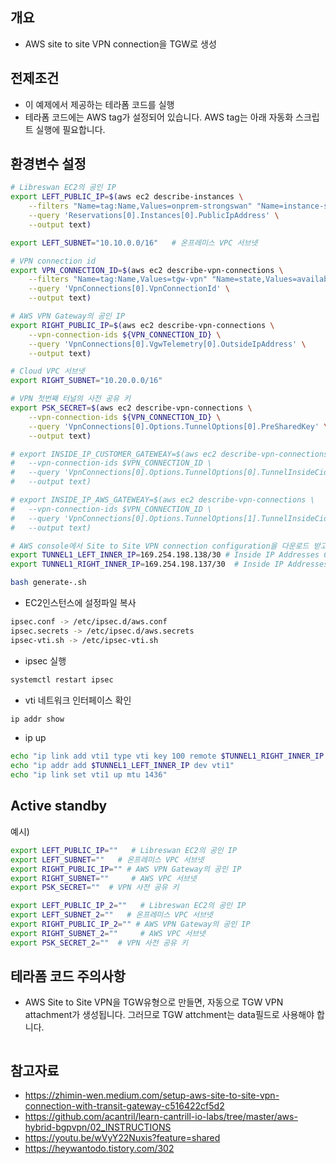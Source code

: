 ## 개요

* AWS site to site VPN connection을 TGW로 생성

## 전제조건

* 이 예제에서 제공하는 테라폼 코드를 실행
* 테라폼 코드에는 AWS tag가 설정되어 있습니다. AWS tag는 아래 자동화 스크립트 실행에 필요합니다.

## 환경변수 설정

```sh
# Libreswan EC2의 공인 IP
export LEFT_PUBLIC_IP=$(aws ec2 describe-instances \
    --filters "Name=tag:Name,Values=onprem-strongswan" "Name=instance-state-name,Values=running" \
    --query 'Reservations[0].Instances[0].PublicIpAddress' \
    --output text)

export LEFT_SUBNET="10.10.0.0/16"   # 온프레미스 VPC 서브넷

# VPN connection id
export VPN_CONNECTION_ID=$(aws ec2 describe-vpn-connections \
    --filters "Name=tag:Name,Values=tgw-vpn" "Name=state,Values=available" \
    --query 'VpnConnections[0].VpnConnectionId' \
    --output text)

# AWS VPN Gateway의 공인 IP
export RIGHT_PUBLIC_IP=$(aws ec2 describe-vpn-connections \
    --vpn-connection-ids ${VPN_CONNECTION_ID} \
    --query 'VpnConnections[0].VgwTelemetry[0].OutsideIpAddress' \
    --output text)

# Cloud VPC 서브넷
export RIGHT_SUBNET="10.20.0.0/16"

# VPN 첫번째 터널의 사전 공유 키
export PSK_SECRET=$(aws ec2 describe-vpn-connections \
    --vpn-connection-ids ${VPN_CONNECTION_ID} \
    --query 'VpnConnections[0].Options.TunnelOptions[0].PreSharedKey' \
    --output text)

# export INSIDE_IP_CUSTOMER_GATEWEAY=$(aws ec2 describe-vpn-connections \
#   --vpn-connection-ids $VPN_CONNECTION_ID \
#   --query 'VpnConnections[0].Options.TunnelOptions[0].TunnelInsideCidr' \
#   --output text)

# export INSIDE_IP_AWS_GATEWEAY=$(aws ec2 describe-vpn-connections \
#   --vpn-connection-ids $VPN_CONNECTION_ID \
#   --query 'VpnConnections[0].Options.TunnelOptions[1].TunnelInsideCidr' \
#   --output text)


```

```sh
# AWS console에서 Site to Site VPN connection configuration을 다운로드 받고, 아래 값을 설정하세요
export TUNNEL1_LEFT_INNER_IP=169.254.198.138/30 # Inside IP Addresses Customer Gateway
export TUNNEL1_RIGHT_INNER_IP=169.254.198.137/30  # Inside IP Addresses Virtual Private Gateway
```

```sh
bash generate-.sh
```

* EC2인스턴스에 설정파일 복사

```sh
ipsec.conf -> /etc/ipsec.d/aws.conf
ipsec.secrets -> /etc/ipsec.d/aws.secrets
ipsec-vti.sh -> /etc/ipsec-vti.sh
```


* ipsec 실행

```sh
systemctl restart ipsec
```


* vti 네트워크 인터페이스 확인

```sh
ip addr show
```

* ip up

```sh
echo "ip link add vti1 type vti key 100 remote $TUNNEL1_RIGHT_INNER_IP local $TUNNEL1_LEFT_INNER_IP"
echo "ip addr add $TUNNEL1_LEFT_INNER_IP dev vti1"
echo "ip link set vti1 up mtu 1436"
```


## Active standby

예시)

```sh
export LEFT_PUBLIC_IP=""   # Libreswan EC2의 공인 IP
export LEFT_SUBNET=""   # 온프레미스 VPC 서브넷
export RIGHT_PUBLIC_IP="" # AWS VPN Gateway의 공인 IP
export RIGHT_SUBNET=""     # AWS VPC 서브넷
export PSK_SECRET=""  # VPN 사전 공유 키

export LEFT_PUBLIC_IP_2=""   # Libreswan EC2의 공인 IP
export LEFT_SUBNET_2=""   # 온프레미스 VPC 서브넷
export RIGHT_PUBLIC_IP_2="" # AWS VPN Gateway의 공인 IP
export RIGHT_SUBNET_2=""     # AWS VPC 서브넷
export PSK_SECRET_2=""  # VPN 사전 공유 키
```


## 테라폼 코드 주의사항


* AWS Site to Site VPN을 TGW유형으로 만들면, 자동으로 TGW VPN attachment가 생성됩니다. 그러므로 TGW attchment는 data필드로 사용해야 합니다.

```hcl

```


## 참고자료

* https://zhimin-wen.medium.com/setup-aws-site-to-site-vpn-connection-with-transit-gateway-c516422cf5d2
* https://github.com/acantril/learn-cantrill-io-labs/tree/master/aws-hybrid-bgpvpn/02_INSTRUCTIONS
* https://youtu.be/wVyY22Nuxis?feature=shared
* https://heywantodo.tistory.com/302
